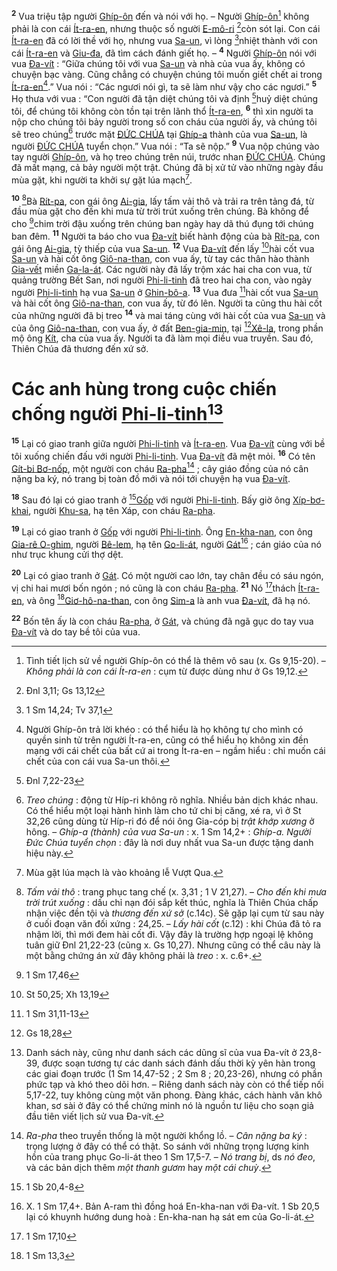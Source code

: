 <sup><b>2</b></sup> Vua triệu tập người [Ghíp-ôn]() đến và nói với họ. – Người [Ghíp-ôn]()[^4-24253d81-b287-4149-85e7-1ee01fdf65fa] không phải là con cái [Ít-ra-en](), nhưng thuộc số người [E-mô-ri]() [^2@-24253d81-b287-4149-85e7-1ee01fdf65fa]còn sót lại. Con cái [Ít-ra-en]() đã có lời thề với họ, nhưng vua [Sa-un](), vì lòng [^3@-24253d81-b287-4149-85e7-1ee01fdf65fa]nhiệt thành với con cái [Ít-ra-en]() và [Giu-đa](), đã tìm cách đánh giết họ. – <sup><b>4</b></sup> Người [Ghíp-ôn]() nói với vua [Đa-vít]() : “Giữa chúng tôi với vua [Sa-un]() và nhà của vua ấy, không có chuyện bạc vàng. Cũng chẳng có chuyện chúng tôi muốn giết chết ai trong [Ít-ra-en]()[^6-24253d81-b287-4149-85e7-1ee01fdf65fa].” Vua nói : “Các ngươi nói gì, ta sẽ làm như vậy cho các ngươi.” <sup><b>5</b></sup> Họ thưa với vua : “Con người đã tận diệt chúng tôi và định [^4@-24253d81-b287-4149-85e7-1ee01fdf65fa]huỷ diệt chúng tôi, để chúng tôi không còn tồn tại trên lãnh thổ [Ít-ra-en](), <sup><b>6</b></sup> thì xin người ta nộp cho chúng tôi bảy người trong số con cháu của người ấy, và chúng tôi sẽ treo chúng[^7-24253d81-b287-4149-85e7-1ee01fdf65fa] trước mặt [ĐỨC CHÚA]() tại [Ghíp-a]() thành của vua [Sa-un](), là người [ĐỨC CHÚA]() tuyển chọn.” Vua nói : “Ta sẽ nộp.” <sup><b>9</b></sup> Vua nộp chúng vào tay người [Ghíp-ôn](), và họ treo chúng trên núi, trước nhan [ĐỨC CHÚA](). Chúng đã mất mạng, cả bảy người một trật. Chúng đã bị xử tử vào những ngày đầu mùa gặt, khi người ta khởi sự gặt lúa mạch[^10-24253d81-b287-4149-85e7-1ee01fdf65fa].

<sup><b>10</b></sup> [^11-24253d81-b287-4149-85e7-1ee01fdf65fa]Bà [Rít-pa](), con gái ông [Ai-gia](), lấy tấm vải thô và trải ra trên tảng đá, từ đầu mùa gặt cho đến khi mưa từ trời trút xuống trên chúng. Bà không để cho [^6@-24253d81-b287-4149-85e7-1ee01fdf65fa]chim trời đậu xuống trên chúng ban ngày hay dã thú đụng tới chúng ban đêm. <sup><b>11</b></sup> Người ta báo cho vua [Đa-vít]() biết hành động của bà [Rít-pa](), con gái ông [Ai-gia](), tỳ thiếp của vua [Sa-un](). <sup><b>12</b></sup> Vua [Đa-vít]() đến lấy [^7@-24253d81-b287-4149-85e7-1ee01fdf65fa]hài cốt vua [Sa-un]() và hài cốt ông [Giô-na-than](), con vua ấy, từ tay các thân hào thành [Gia-vết]() miền [Ga-la-át](). Các người này đã lấy trộm xác hai cha con vua, từ quảng trường Bết San, nơi người [Phi-li-tinh]() đã treo hai cha con, vào ngày người [Phi-li-tinh]() hạ vua [Sa-un]() ở [Ghin-bô-a](). <sup><b>13</b></sup> Vua đưa [^8@-24253d81-b287-4149-85e7-1ee01fdf65fa]hài cốt vua [Sa-un]() và hài cốt ông [Giô-na-than](), con vua ấy, từ đó lên. Người ta cũng thu hài cốt của những người đã bị treo <sup><b>14</b></sup> và mai táng cùng với hài cốt của vua [Sa-un]() và của ông [Giô-na-than](), con vua ấy, ở đất [Ben-gia-min](), tại [^9@-24253d81-b287-4149-85e7-1ee01fdf65fa][Xê-la](), trong phần mộ ông [Kít](), cha của vua ấy. Người ta đã làm mọi điều vua truyền. Sau đó, Thiên Chúa đã thương đến xứ sở.

# Các anh hùng trong cuộc chiến chống người [Phi-li-tinh]()[^12-24253d81-b287-4149-85e7-1ee01fdf65fa]
<sup><b>15</b></sup> Lại có giao tranh giữa người [Phi-li-tinh]() và [Ít-ra-en](). Vua [Đa-vít]() cùng với bề tôi xuống chiến đấu với người [Phi-li-tinh](). Vua [Đa-vít]() đã mệt mỏi. <sup><b>16</b></sup> Có tên [Gít-bi Bơ-nốp](), một người con cháu [Ra-pha]()[^13-24253d81-b287-4149-85e7-1ee01fdf65fa] ; cây giáo đồng của nó cân nặng ba ký, nó trang bị toàn đồ mới và nói tới chuyện hạ vua [Đa-vít]().

<sup><b>18</b></sup> Sau đó lại có giao tranh ở [^12@-24253d81-b287-4149-85e7-1ee01fdf65fa][Gốp]() với người [Phi-li-tinh](). Bấy giờ ông [Xíp-bơ-khai](), người [Khu-sa](), hạ tên Xáp, con cháu [Ra-pha]().

<sup><b>19</b></sup> Lại có giao tranh ở [Gốp]() với người [Phi-li-tinh](). Ông [En-kha-nan](), con ông [Gia-rê O-ghim](), người [Bê-lem](), hạ tên [Go-li-át](), người [Gát]()[^15-24253d81-b287-4149-85e7-1ee01fdf65fa] ; cán giáo của nó như trục khung cửi thợ dệt.

<sup><b>20</b></sup> Lại có giao tranh ở [Gát](). Có một người cao lớn, tay chân đều có sáu ngón, vị chi hai mươi bốn ngón ; nó cũng là con cháu [Ra-pha](). <sup><b>21</b></sup> Nó [^13@-24253d81-b287-4149-85e7-1ee01fdf65fa]thách [Ít-ra-en](), và ông [^14@-24253d81-b287-4149-85e7-1ee01fdf65fa][Giơ-hô-na-than](), con ông [Sim-a]() là anh vua [Đa-vít](), đã hạ nó.

<sup><b>22</b></sup> Bốn tên ấy là con cháu [Ra-pha](), ở [Gát](), và chúng đã ngã gục do tay vua [Đa-vít]() và do tay bề tôi của vua.

[^4-24253d81-b287-4149-85e7-1ee01fdf65fa]: Tình tiết lịch sử về người Ghíp-ôn có thể là thêm vô sau (x. Gs 9,15-20). – *Không phải là con cái Ít-ra-en* : cụm từ được dùng như ở Gs 19,12.
[^6-24253d81-b287-4149-85e7-1ee01fdf65fa]: Người Ghíp-ôn trả lời khéo : có thể hiểu là họ không tự cho mình có quyền sinh tử trên người Ít-ra-en, cũng có thể hiểu họ không xin đền mạng với cái chết của bất cứ ai trong Ít-ra-en – ngầm hiểu : chỉ muốn cái chết của con cái vua Sa-un thôi.
[^7-24253d81-b287-4149-85e7-1ee01fdf65fa]: *Treo chúng* : động từ Híp-ri không rõ nghĩa. Nhiều bản dịch khác nhau. Có thể hiểu một loại hành hình làm cho tứ chi bị căng, xé ra, vì ở St 32,26 cũng dùng từ Híp-ri đó để nói ông Gia-cóp bị *trật khớp xương* ở hông. – *Ghíp-a (thành) của vua Sa-un* : x. 1 Sm 14,2+ : *Ghíp-a. Người Đức Chúa tuyển chọn* : đây là nơi duy nhất vua Sa-un được tặng danh hiệu này.
[^10-24253d81-b287-4149-85e7-1ee01fdf65fa]: Mùa gặt lúa mạch là vào khoảng lễ Vượt Qua.
[^11-24253d81-b287-4149-85e7-1ee01fdf65fa]: *Tấm vải thô* : trang phục tang chế (x. 3,31 ; 1 V 21,27). – *Cho đến khi mưa trời trút xuống* : dấu chỉ nạn đói sắp kết thúc, nghĩa là Thiên Chúa chấp nhận việc đền tội và *thương đến xứ sở* (c.14c). Sẽ gặp lại cụm từ sau này ở cuối đoạn văn đối xứng : 24,25. – *Lấy hài cốt* (c.12) : khi Chúa đã tỏ ra nhậm lời, thì mới đem hài cốt đi. Vậy đây là trường hợp ngoại lệ không tuân giữ Đnl 21,22-23 (cũng x. Gs 10,27). Nhưng cũng có thể câu này là một bằng chứng án xử đây không phải là *treo* : x. c.6+.
[^12-24253d81-b287-4149-85e7-1ee01fdf65fa]: Danh sách này, cũng như danh sách các dũng sĩ của vua Đa-vít ở 23,8-39, được soạn tương tự các danh sách đánh dấu thời kỳ yên hàn trong các giai đoạn trước (1 Sm 14,47-52 ; 2 Sm 8 ; 20,23-26), nhưng có phần phức tạp và khó theo dõi hơn. – Riêng danh sách này còn có thể tiếp nối 5,17-22, tuy không cùng một văn phong. Đàng khác, cách hành văn khô khan, sơ sài ở đây có thể chứng minh nó là nguồn tư liệu cho soạn giả đầu tiên viết lịch sử vua Đa-vít.
[^13-24253d81-b287-4149-85e7-1ee01fdf65fa]: *Ra-pha* theo truyền thống là một người khổng lồ. – *Cân nặng ba ký* : trọng lượng ở đây có thể có thật. So sánh với những trọng lượng kinh hồn của trang phục Go-li-át theo 1 Sm 17,5-7. – *Nó trang bị*, ds *nó đeo*, và các bản dịch thêm *một thanh gươm* hay *một cái chuỳ*.
[^15-24253d81-b287-4149-85e7-1ee01fdf65fa]: X. 1 Sm 17,4+. Bản A-ram thì đồng hoá En-kha-nan với Đa-vít. 1 Sb 20,5 lại có khuynh hướng dung hoà : En-kha-nan hạ sát em của Go-li-át.
[^2@-24253d81-b287-4149-85e7-1ee01fdf65fa]: Đnl 3,11; Gs 13,12
[^3@-24253d81-b287-4149-85e7-1ee01fdf65fa]: 1 Sm 14,24; Tv 37,1
[^4@-24253d81-b287-4149-85e7-1ee01fdf65fa]: Đnl 7,22-23
[^6@-24253d81-b287-4149-85e7-1ee01fdf65fa]: 1 Sm 17,46
[^7@-24253d81-b287-4149-85e7-1ee01fdf65fa]: St 50,25; Xh 13,19
[^8@-24253d81-b287-4149-85e7-1ee01fdf65fa]: 1 Sm 31,11-13
[^9@-24253d81-b287-4149-85e7-1ee01fdf65fa]: Gs 18,28
[^12@-24253d81-b287-4149-85e7-1ee01fdf65fa]: 1 Sb 20,4-8
[^13@-24253d81-b287-4149-85e7-1ee01fdf65fa]: 1 Sm 17,10
[^14@-24253d81-b287-4149-85e7-1ee01fdf65fa]: 1 Sm 13,3